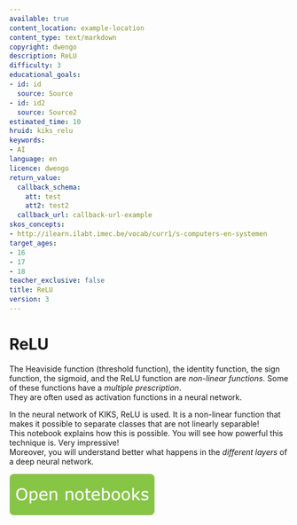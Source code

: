 ```yaml
---
available: true
content_location: example-location
content_type: text/markdown
copyright: dwengo
description: ReLU
difficulty: 3
educational_goals:
- id: id
  source: Source
- id: id2
  source: Source2
estimated_time: 10
hruid: kiks_relu
keywords:
- AI
language: en
licence: dwengo
return_value:
  callback_schema:
    att: test
    att2: test2
  callback_url: callback-url-example
skos_concepts:
- http://ilearn.ilabt.imec.be/vocab/curr1/s-computers-en-systemen
target_ages:
- 16
- 17
- 18
teacher_exclusive: false
title: ReLU
version: 3
---
```

# ReLU
The Heaviside function (threshold function), the identity function, the sign function, the sigmoid, and the ReLU function are *non-linear functions*. Some of these functions have a *multiple prescription*. <br>
They are often used as activation functions in a neural network.

In the neural network of KIKS, ReLU is used. It is a non-linear function that makes it possible to separate classes that are not linearly separable!<br>
This notebook explains how this is possible. You will see how powerful this technique is. Very impressive!<br>
Moreover, you will understand better what happens in the *different layers* of a deep neural network.

[![](embed/Knop.png "Button")](https://kiks.ilabt.imec.be/jupyterhub/?id=1752_en "Re LU")